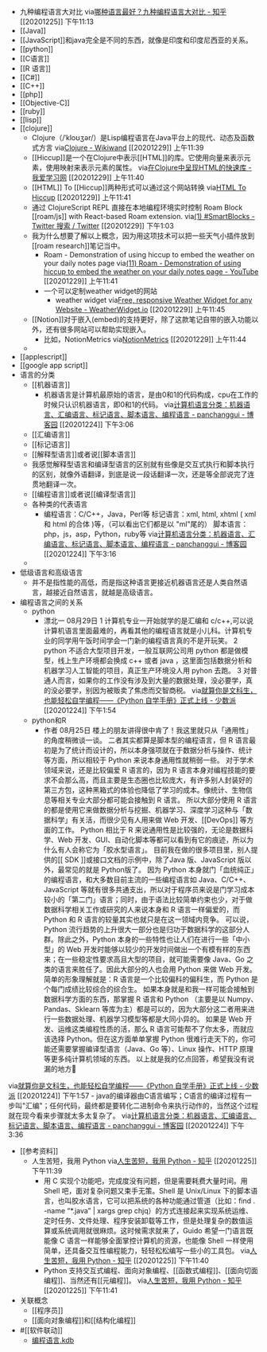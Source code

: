 - 九种编程语言大对比
via[哪种语言最好？九种编程语言大对比 - 知乎](https://zhuanlan.zhihu.com/p/20887949)
[[20201225]] 下午11:13
- [[Java]]
- [[JavaScript]]和java完全是不同的东西，就像是印度和印度尼西亚的关系。
- [[python]]
- [[C语言]]
- [[R 语言]]
- [[C#]]
- [[C++]]
- [[php]]
- [[Objective-C]]
- [[ruby]]
- [[lisp]]
- [[clojure]]
    - Clojure（/ˈkloʊʒər/）是Lisp编程语言在Java平台上的现代、动态及函数式方言
via[Clojure - Wikiwand](https://www.wikiwand.com/zh-hans/Clojure)
[[20201229]] 上午11:39
    - [[Hiccup]]是一个在Clojure中表示[[HTML]]的库。它使用向量来表示元素，使用映射来表示元素的属性。
via[在Clojure中呈现HTML的快速库 - 我爱学习网](https://www.5axxw.com/wiki/content/9my5fo#giprt1t6349)
[[20201229]] 上午11:40
    - [[HTML]] To [[Hiccup]]两种形式可以通过这个网站转换
via[HTML To Hiccup](https://htmltohiccup.herokuapp.com/)
[[20201229]] 上午11:41
    - 通过 ClojureScript REPL 直接在本地编程环境实时控制 Roam Block [[roam/js]] with React-based Roam extension.
via[(1) #SmartBlocks - Twitter 搜索 / Twitter](https://twitter.com/hashtag/SmartBlocks?src=hashtag_click)
[[20201229]] 下午1:03
    - 我为什么想要了解以上概念，因为用这项技术可以把一些天气小插件放到[[roam research]]笔记当中。
        - Roam - Demonstration of using hiccup to embed the weather on your daily notes page
via[(11) Roam - Demonstration of using hiccup to embed the weather on your daily notes page - YouTube](https://www.youtube.com/watch?v=Rz0Kfcp6Qgc)
[[20201229]] 上午11:41
        - 一个可以定制weather widget的网站
            - weather widget 
via[Free, responsive Weather Widget for any Website - WeatherWidget.io](https://weatherwidget.io/)
[[20201229]] 上午11:45
    - [[Notion]]对于嵌入(embed)的支持更好，除了这款笔记自带的嵌入功能以外，还有很多网站可以帮助实现嵌入。
        - 比如，NotionMetrics
via[NotionMetrics](https://notionmetrics.com/)
[[20201229]] 上午11:44
    - 
- [[applescript]]
- [[google app script]]
- 语言的分类
    - [[机器语言]]
        - 机器语言是计算机最原始的语言，是由0和1的代码构成，cpu在工作的时候只认识机器语言，即0和1的代码。
via[计算机语言分类：机器语言、汇编语言、标记语言、脚本语言、编程语言 - panchanggui - 博客园](https://www.cnblogs.com/panchanggui/p/9760965.html)
[[20201224]] 下午3:06
    - [[汇编语言]]
    - [[标记语言]]
    - [[解释型语言]]或者说[[脚本语言]]
    - 我感觉解释型语言和编译型语言的区别就有些像是交互式执行和脚本执行的区别，就像外语翻译，到底是说一段话翻译一次，还是等全部说完了连贯地翻译一次。
    - [[编程语言]]或者说[[编译型语言]]
    - 各种类的代表语言
        - 编程语言：C/C++，Java，Perl等
标记语言：xml, html,  xhtml ( xml 和 html 的合体 )等，（可以看出它们都是以 "ml"尾的）
脚本语言：php，js，asp，Python，ruby等
via[计算机语言分类：机器语言、汇编语言、标记语言、脚本语言、编程语言 - panchanggui - 博客园](https://www.cnblogs.com/panchanggui/p/9760965.html)
[[20201224]] 下午3:16
    - 
- 低级语言和高级语言
    - 并不是指性能的高低，而是指这种语言更接近机器语言还是人类自然语言，越接近自然语言，就越是高级语言。
- 编程语言之间的关系
    - python
        - 漂北一
08月29日
1 计算机专业一开始就学的是汇编和 c/c++,可以说计算机语言里面最难的，再看其他的编程语言就是小儿科。计算机专业的同学用午饭时间学会一门新的编程语言真的不是开玩笑。 2 python 不适合大型项目开发，一般互联网公司用 python 都是做模型，线上生产环境都会换成 c++ 或者 java ，这里面包括数据分析和机器学习人工智能的项目，真正生产环境没人用 pyhon 去跑。 3 对普通人而言，如果你的工作没有涉及到大量的数据处理，没必要学，真的没必要学，别因为被贩卖了焦虑而交智商税。
via[就算你是文科生，也能轻松自学编程——《Python 自学手册》正式上线 - 少数派](https://sspai.com/post/62281)
[[20201224]] 下午1:54
    - python和R
        - 作者
08月25日
楼上的朋友讲得很中肯了！我这里就只从「通用性」的角度稍微谈一谈。
二者其实都算是脚本型的编程语言，但 R 语言最初是为了统计而设计的，所以本身强项就在于数据分析与操作、统计等方面，所以相较于 Python 来说本身通用性就稍弱一些。
对于学术领域来说，还是比较偏爱 R 语言的，因为 R 语言本身对编程技能的要求不会那么高，而且主要是生态圈也比较庞大，有许多别人封装好的第三方包，这种黑箱式的体验也降低了学习的成本。像统计、生物信息等相关专业大部分都可能会接触到 R 语言。
所以大部分使用 R 语言的都是使用它来做数据分析与挖掘、机器学习、深度学习这种与「数据科学」有关活，而很少见有人用来做 Web 开发、[[DevOps]] 等方面的工作。
Python 相比于 R 来说通用性是比较强的，无论是数据科学、Web 开发、GUI、自动化脚本等都可以看到有它的痕迹，所以为什么有人会称它为「胶水型语言」。
目前我在做的很多项目里，别人提供的[[ SDK ]]或接口文档的示例中，除了Java 版、JavaScript 版以外，最常见的就是 Python版了。
因为 Python 本身就门「血统纯正」的编程语言，和大多数目前主流的一些编程语言如 Java、C/C++、JavaScript 等就有很多共通支出，所以对于程序员来说是门学习成本较小的「第二门」语言；同时，由于语法比较简单约束也少，对于做数据科学相关工作或研究的人来说本身和 R 语言一样偏爱的，而 Python 和 R 语言的较量其实也就只是在这一领域内竞争。
可以说，Python 流行趋势的上升很大一部分也是归功于数据科学的这部分人群。除此之外，Python 本身的一些特性也让人们在进行一些「中小型」的 Web 开发时能够以较少的开发时间做出一个有模有样的东西来；在一些稳定性要求高且大型的项目，就可能需要像 Java、Go 之类的语言来胜任了。因此大部分的人也会用 Python 来做 Web 开发。
简单的形象理解就是：R 语言是一个比较偏科的偏科生，而 Python 是个每门成绩比较综合的综合生。
如果本身就是和我一样可能会接触到数据科学方面的东西，那掌握 R 语言和 Python （主要是以 Numpy、Pandas、Sklearn 等库为主）都是可以的，因为大部分这二者用来进行一些数据处理、机器学习模型等都是大同小异的。
如果是 Web 开发、运维这类编程性质的活，那么 R 语言可能帮不了你太多，而就应该选择 Python。但在这方面单单掌握 Python 很难行走天下的，你可能还需要掌握编译型语言（Java、Go 等）、Linux 操作、HTTP 原理等更多纯计算机领域的东西。
以上就是我的亿点回答，希望我没有说漏的地方🌚

via[就算你是文科生，也能轻松自学编程——《Python 自学手册》正式上线 - 少数派](https://sspai.com/post/62281)
[[20201224]] 下午1:57
    - java的编译器由C语言编写；C语言的编译过程有一步叫"汇编"；任何代码，最终都是要转化二进制命令来执行动作的，当然这个过程就在现今看来步骤就太多太复杂了。
via[计算机语言分类：机器语言、汇编语言、标记语言、脚本语言、编程语言 - panchanggui - 博客园](https://www.cnblogs.com/panchanggui/p/9760965.html)
[[20201224]] 下午3:36
- [[参考资料]]
    - 人生苦短，我用 Python
via[人生苦短，我用 Python - 知乎](https://zhuanlan.zhihu.com/p/27255416)
[[20201225]] 下午11:39
        - 用 C 实现个功能吧，完成度没有问题，但是需要耗费大量时间。用 Shell 吧，面对复杂问题又束手无策。Shell 是 Unix/Linux 下的脚本语言，也叫胶水语言，它可以把系统的各种功能通过管道（比如：find . -name “*.java” | xargs grep chjq）的方式连接起来实现系统运维、定时任务、文件处理、程序安装卸载等工作，但是处理复杂的数值运算或系统调用就很麻烦。这时候需求就来了，Guido 希望一门语言既能像 C 语言一样能够全面掌控计算机的资源，也能像 Shell 一样使用简单，还具备交互性编程能力，轻轻松松编写一些小的工具包。
via[人生苦短，我用 Python - 知乎](https://zhuanlan.zhihu.com/p/27255416)
[[20201225]] 下午11:40
        - Python 支持交互式编程、面向对象编程、[[函数式编程]]、[[面向切面编程]]、当然还有[[元编程]]。
via[人生苦短，我用 Python - 知乎](https://zhuanlan.zhihu.com/p/27255416)
[[20201225]] 下午11:41
- 关联概念
    - [[程序员]]
    - [[面向对象编程]]和[[结构化编程]]
- #[[软件联动]]
    - [编程语言.kdb](hook://file/tI23sYFur?p=Y29tfmFwcGxlfkNsb3VkRG9jcy9Lbm93bGVkZ2UgZGF0YWJhc2UgYnVpbGRlcg==&n=%E7%BC%96%E7%A8%8B%E8%AF%AD%E8%A8%80.kdb)
